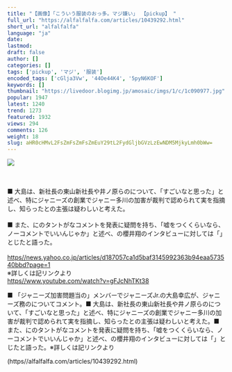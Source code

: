 ```yaml
---
title: "【画像】「こういう服装のおっ多。マジ嫌い」 【pickup】 "
full_url: "https://alfalfalfa.com/articles/10439292.html"
short_url: "alfalfalfa"
language: "ja"
date: 
lastmod: 
draft: false
author: []
categories: []
tags: ['pickup', 'マジ', '服装']
encoded_tags: ['cGlja3Vw', '44Oe44K4', '5pyN6KOF']
keywords: []
thumbnail: "https://livedoor.blogimg.jp/amosaic/imgs/1/c/1c090977.jpg"
popular: 1947
latest: 1240
trend: 1273
featured: 1932
views: 294
comments: 126
weight: 18
slug: aHR0cHMvL2FsZmFsZmFsZmEuY29tL2FydGljbGVzLzEwNDM5MjkyLmh0bWw=
---
```


![](https://livedoor.blogimg.jp/amosaic/imgs/1/c/1c090977.jpg)

<div><br> <br> ■ 大島は、新社長の東山新社長や井ノ原らのについて、「すごいなと思った」と述べ、特にジャニーズの創業でジャニー多川の加害が裁判で認められて実を指摘し、知らったとの主張は疑わしいと考えた。<br> <br> ■ また、にのタントがなコメントを発表に疑問を持ち、「嘘をつくくらいなら、ノーコメントでいいんじゃか」と述べ、の櫻井翔のインタビューに対しては「」とじたと語った。<br> <br> <a href='https//news.yahoo.co.jp/articles/d187057ca1d5baf3145992363b94eaa573540bbd?page=1' target='_blank' rel='nofollow'>https//news.yahoo.co.jp/articles/d187057ca1d5baf3145992363b94eaa573540bbd?page=1</a><br> ※詳しくは記リンクより<br> <a href='https//www.youtube.com/watch?v=gFJcNhTKt38' target='_blank' rel='nofollow'>https//www.youtube.com/watch?v=gFJcNhTKt38</a><br> <p>■ 「ジャニーズ加害問題当の」メンバーでジャニーズJr.の大島幸広が、ジャニーズ務のについてコメント。■ 大島は、新社長の東山新社長や井ノ原らのについて、「すごいなと思った」と述べ、特にジャニーズの創業でジャニー多川の加害が裁判で認められて実を指摘し、知らったとの主張は疑わしいと考えた。■ また、にのタントがなコメントを発表に疑問を持ち、「嘘をつくくらいなら、ノーコメントでいいんじゃか」と述べ、の櫻井翔のインタビューに対しては「」とじたと語った。※詳しくは記リンクより</p></div>

(https//alfalfalfa.com/articles/10439292.html)
